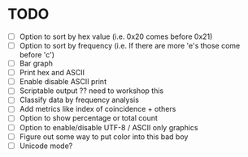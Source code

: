# TODO
 - [ ] Option to sort by hex value (i.e. 0x20 comes before 0x21)
 - [ ] Option to sort by frequency (i.e. If there are more 'e's those come before 'c')
 - [ ] Bar graph
 - [ ] Print hex and ASCII
 - [ ] Enable disable ASCII print
 - [ ] Scriptable output ?? need to workshop this
 - [ ] Classify data by frequency analysis
 - [ ] Add metrics like index of coincidence + others
 - [ ] Option to show percentage or total count
 - [ ] Option to enable/disable UTF-8 / ASCII only graphics
 - [ ] Figure out some way to put color into this bad boy
 - [ ] Unicode mode?